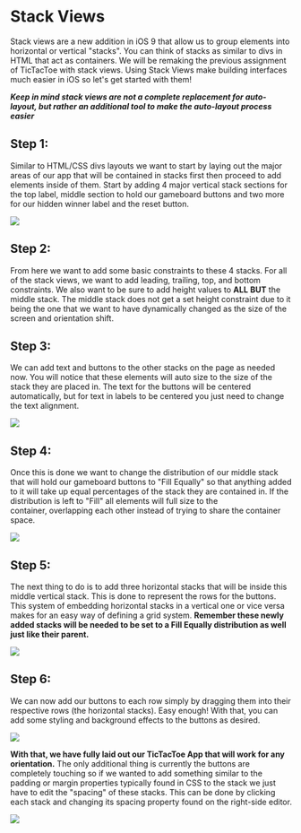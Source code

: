 # Stack Views

Stack views are a new addition in iOS 9 that allow us to group elements into horizontal or vertical "stacks". You can think of stacks as similar to divs in HTML that act as containers. We will be remaking the previous assignment of TicTacToe with stack views. Using Stack Views make building interfaces much easier in iOS so let's get started with them!

**_**Keep in mind stack views are not a complete replacement for auto-layout, but rather an additional tool to make the auto-layout process easier**_**

## Step 1:

Similar to HTML/CSS divs layouts we want to start by laying out the major areas of our app that will be contained in stacks first then proceed to add elements inside of them. Start by adding 4 major vertical stack sections for the top label, middle section to hold our gameboard buttons and two more for our hidden winner label and the reset button.

![](http://s3.amazonaws.com/General_V88/boomyeah/company_209/chapter_3639/handouts/chapter3639_5898_1.png)

## Step 2:

From here we want to add some basic constraints to these 4 stacks. For all of the stack views, we want to add leading, trailing, top, and bottom constraints. We also want to be sure to add height values to **ALL** **BUT** the middle stack. The middle stack does not get a set height constraint due to it being the one that we want to have dynamically changed as the size of the screen and orientation shift.

## Step 3:

We can add text and buttons to the other stacks on the page as needed now. You will notice that these elements will auto size to the size of the stack they are placed in. The text for the buttons will be centered automatically, but for text in labels to be centered you just need to change the text alignment.

![](http://s3.amazonaws.com/General_V88/boomyeah/company_209/chapter_3639/handouts/chapter3639_5899_2.png)

## Step 4:

Once this is done we want to change the distribution of our middle stack that will hold our gameboard buttons to "Fill Equally" so that anything added to it will take up equal percentages of the stack they are contained in. If the distribution is left to "Fill" all elements will full size to the container, overlapping each other instead of trying to share the container space.

![](http://s3.amazonaws.com/General_V88/boomyeah/company_209/chapter_3639/handouts/chapter3639_5900_3.png)

## Step 5:

The next thing to do is to add three horizontal stacks that will be inside this middle vertical stack. This is done to represent the rows for the buttons. This system of embedding horizontal stacks in a vertical one or vice versa makes for an easy way of defining a grid system. **Remember these newly added stacks will be needed to be set to a Fill Equally distribution as well just like their parent.**

![](http://s3.amazonaws.com/General_V88/boomyeah/company_209/chapter_3639/handouts/chapter3639_5901_4.png)

## Step 6:

We can now add our buttons to each row simply by dragging them into their respective rows (the horizontal stacks). Easy enough! With that, you can add some styling and background effects to the buttons as desired.

![](http://s3.amazonaws.com/General_V88/boomyeah/company_209/chapter_3639/handouts/chapter3639_5902_5.png)

**With that, we have fully laid out our TicTacToe App that will work for any orientation.** The only additional thing is currently the buttons are completely touching so if we wanted to add something similar to the padding or margin properties typically found in CSS to the stack we just have to edit the "spacing" of these stacks. This can be done by clicking each stack and changing its spacing property found on the right-side editor.

![](http://s3.amazonaws.com/General_V88/boomyeah/company_209/chapter_3639/handouts/chapter3639_5903_6.png)
